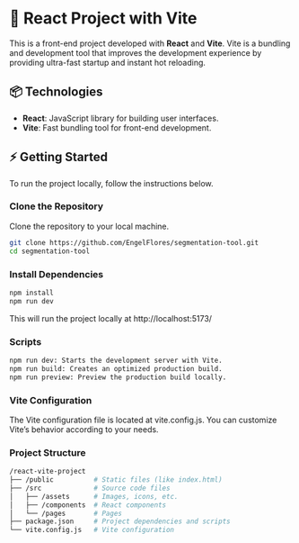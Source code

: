 # 🚀 React Project with Vite

This is a front-end project developed with **React** and **Vite**. Vite is a bundling and development tool that improves the development experience by providing ultra-fast startup and instant hot reloading.

## 📦 Technologies

- **React**: JavaScript library for building user interfaces.
- **Vite**: Fast bundling tool for front-end development.

## ⚡️ Getting Started

To run the project locally, follow the instructions below.

### Clone the Repository

Clone the repository to your local machine.

```bash
git clone https://github.com/EngelFlores/segmentation-tool.git
cd segmentation-tool
```

### Install Dependencies
```bash
npm install
npm run dev
```
This will run the project locally at http://localhost:5173/

### Scripts
```bash
npm run dev: Starts the development server with Vite.
npm run build: Creates an optimized production build.
npm run preview: Preview the production build locally.
```

### Vite Configuration
The Vite configuration file is located at vite.config.js. You can customize Vite’s behavior according to your needs.

### Project Structure
```bash
/react-vite-project
├── /public          # Static files (like index.html)
├── /src             # Source code files
│   ├── /assets      # Images, icons, etc.
│   ├── /components  # React components
│   └── /pages       # Pages
├── package.json     # Project dependencies and scripts
└── vite.config.js   # Vite configuration
```
